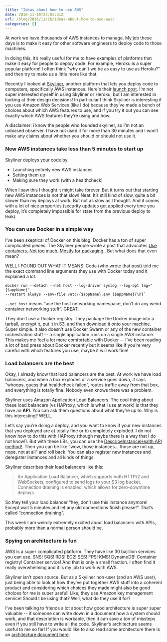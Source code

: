 ```yaml
---
title: "Ideas about how to use AWS"
date: 2016-11-16T23:01:51Z
url: /blog/2016/11/16/ideas-about-how-to-use-aws/
categories: []
---
```


At work we have thousands of AWS instances to manage. My job these days is to
make it easy for other software engineers to deploy code to those machines.

In doing this, it’s really useful for me to have examples of platforms that
make it easy for people to deploy code. For example, Heroku is a super popular
platform! I often think "why can’t we be as easy to use as Heroku?" and then
try to make us a little more like that.

Recently I looked at [Skyliner](https://www.skyliner.io/), another platform
that lets you deploy code to computers, specifically AWS instances. Here's their [launch post](https://blog.skyliner.io/welcome-to-skyliner-aws-is-easy-now-35c1c9bc86e7#.a7ghqrozm).
I’m not super interested myself in using Skyliner or Heroku, but I am interested in looking at their design decisions! In particular I think Skyliner is
interesting if you use Amazon Web Services (like I do) because they’ve made a
bunch of choices about which AWS features to use, and if you try it out you can
see exactly which AWS features they’re using and how.

A disclaimer: i know the people who founded skyliner, so I’m not an unbiased
observer. I have not used it for more than 30 minutes and I won’t make any
claims about whether you should or should not use it.

### New AWS instances take less than 5 minutes to start up

Skyliner deploys your code by 

* Launching entirely new AWS instances
* Setting them up
* Making sure they work (with a healthcheck)

When I saw this I thought it might take forever. But it turns out that starting
new AWS instances is not that slow! Neat. It’s still kind of slow, quite a bit
slower than my deploys at work. But not as slow as I thought. And it comes with
a lot of nice properties (security updates get applied every time you deploy,
it’s completely impossible for state from the previous deploy to leak).

### You can use Docker in a simple way

I’ve been skeptical of Docker on this blog. Docker has a ton of super
complicated pieces. The Skyliner people wrote a post that advocates [Use containers. Not too much. Mostly for packaging.](https://blog.skyliner.io/the-happy-genius-of-my-household-2f76efba535a#.fzgavtp32).
But what does that even mean?

WELL I FOUND OUT WHAT IT MEANS. Coda (who wrote that post) told me the exact
command line arguments they use with Docker today and it explained a lot.

```
docker run --detach --net host --log-driver syslog --log-opt tag="{$appName}"
--restart always --env-file /etc/{$appName}.env {$appName}{\n}`
```

`--net host` means “use the host networking namespace, don’t do any weird container networking stuff”. GREAT. 

They don’t use a Docker registry. They package the Docker image into a tarball,
encrypt it, put it in S3, and then download it onto your machine. Super simple.
It also doesn’t use Docker Swarm or any of the new container orchestration
stuff -- a single application runs on a single AWS instance. This makes me feel
a lot more comfortable with Docker -- I’ve been reading a lot of bad press
about Docker recently but it seems like if you’re very careful with which
features you use, maybe it will work fine!

### Load balancers are the best

Okay, I already know that load balancers are the best. At work we have load
balancers, and when a box explodes or a service goes down, it says “whoops,
guess that healthcheck failed”, routes traffic away from that box, and
everything is totally fine. Nobody even knows there was a problem.

Skyliner uses Amazon Application Load Balancers. The cool thing about these
load balancers (vs HAProxy, which is what I use at work) is that they have an
**API**. You can ask them questions about what they’re up to. Why is this
interesting? WELL.

Let’s say you’re doing a deploy, and you want to know if your new instances
that you deployed are a) totally fine or b) completely exploded. I do not know
how to do this with HAProxy (though maybe there is a way that I do not know!). But with these LBs, you can use the
[DescribeInstanceHealth API method!](http://docs.aws.amazon.com/elasticloadbalancing/2012-06-01/APIReference/API_DescribeInstanceHealth.html).
Then you can be like “wow, those instances... those are not up, nope, not at all”
and roll back. You can also register new instances and deregister instances and
all kinds of things.

Skyliner describes their load balancers like this:

> An Application Load Balancer, which supports both HTTP/2 and WebSockets, configured to send logs to your S3 log bucket. Connection draining is enabled, which allows for zero-downtime deploys.

So they tell your load balancer “hey, don’t use this instance anymore! Except wait 5 minutes and let any old connections finish please!”. That’s called “connection draining”. 

This week I am weirdly extremely excited about load balancers with APIs,
probably more than a normal person should be.

### Spying on architecture is fun

AWS is a super complicated platform. They have like 30 bajillion services you
can use. SNS! SQS! RDS! EC2! SES! FPS! KMS! DynamoDB! Container registry!
Container service! And that is only a small fraction. I often find it really
overwhelming and it is my job to work with AWS.

Skyliner isn’t open source. But as a Skyliner non-user (and an AWS user), just
being able to look at how they’ve put together AWS stuff into a coherent
product and considering which choices they made might also be good choices for
me is super useful! Like, they use Amazon key management service! Should I be
using that? Well, what do they use it for?


I’ve been talking to friends a lot about how good architecture is super super
valuable -- if someone can write down in a document how a system should work,
and that description is workable, then it can save a ton of missteps even if
you still have to write all the code. Skyliner’s architecture seems useful
to me so far! If you would like to also read some architecture there is an
[architecture document here](https://www.skyliner.io/help/architecture).

